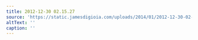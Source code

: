 ```yaml
---
title: 2012-12-30 02.15.27
source: 'https://static.jamesdigioia.com/uploads/2014/01/2012-12-30-02-15-27-scaled.jpg'
altText: ''
caption: ''
---
```


